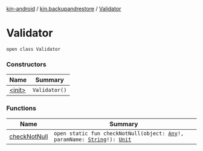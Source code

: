 [kin-android](../../index.md) / [kin.backupandrestore](../index.md) / [Validator](./index.md)

# Validator

`open class Validator`

### Constructors

| Name | Summary |
|---|---|
| [&lt;init&gt;](-init-.md) | `Validator()` |

### Functions

| Name | Summary |
|---|---|
| [checkNotNull](check-not-null.md) | `open static fun checkNotNull(object: `[`Any`](https://kotlinlang.org/api/latest/jvm/stdlib/kotlin/-any/index.html)`!, paramName: `[`String`](https://kotlinlang.org/api/latest/jvm/stdlib/kotlin/-string/index.html)`!): `[`Unit`](https://kotlinlang.org/api/latest/jvm/stdlib/kotlin/-unit/index.html) |

